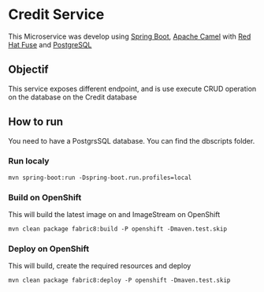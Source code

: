 # Credit Service

This Microservice was develop using [Spring Boot](https://spring.io/projects/spring-boot), [Apache Camel](https://camel.apache.org/) with [Red Hat Fuse](https://www.redhat.com/en/technologies/jboss-middleware/fuse) and [PostgreSQL](https://www.postgresql.org/)

## Objectif

This service exposes different endpoint, and is use execute CRUD operation on the database on the Credit database

## How to run

You need to have a PostgrsSQL database. You can find the dbscripts folder.

### Run localy
```
mvn spring-boot:run -Dspring-boot.run.profiles=local
 ```

### Build on OpenShift

This will build the latest image on and ImageStream on OpenShift

```
mvn clean package fabric8:build -P openshift -Dmaven.test.skip
```

### Deploy on OpenShift

This will build, create the required resources and deploy 

```
mvn clean package fabric8:deploy -P openshift -Dmaven.test.skip
```